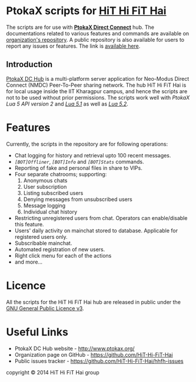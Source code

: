 # PtokaX scripts for [HiT Hi FiT Hai][1]

The scripts are for use with **[PtokaX Direct Connect][2]** hub. The documentations
related to various features and commands are available on [organization's
repository][3]. A public repository is also available for users to report any issues
or features. The link is [available here][4].

## Introduction

[PtokaX DC Hub][2] is a multi-platform server application for Neo-Modus Direct
Connect (NMDC) Peer-To-Peer sharing network. The hub HiT Hi FiT Hai is for local usage
inside the IIT Kharagpur campus, and hence the scripts are not to be used without
prior permissions. The scripts work well with *PtokaX Lua 5 API version 2* and
[*Lua 5.1*][5] as well as [*Lua 5.2*][6].

# Features

Currently, the scripts in the repository are for following operations:

- Chat logging for history and retrieval upto 100 recent messages.
- *`[BOT]Offliner`*, *`[BOT]Info`* and *`[BOT]Stats`* commands.
- Reporting of fake and personal files in share to VIPs.
- Four separate chatrooms; supporting:
  1. Anonymous chats
  2. User subscription
  3. Listing subscribed users
  4. Denying messages from unsubscribed users
  5. Message logging
  6. Individual chat history
- Restricting unregistered users from chat. Operators can enable/disable this feature.
- Users' daily activity on mainchat stored to database. Applicable for registered users only.
- Subscribable mainchat.
- Automated registration of new users.
- Right click menu for each of the actions
- and more...

# Licence

All the scripts for the HiT Hi FiT Hai hub are released in public under the [GNU General Public Licence v3][7].

# Useful Links

- PtokaX DC Hub website - http://www.ptokax.org/
- Organization page on GitHub - https://github.com/HiT-Hi-FiT-Hai
- Public issues tracker - https://github.com/HiT-Hi-FiT-Hai/hhfh-issues

copyright © 2014 HiT Hi FiT Hai group

  [1]: https://github.com/HiT-Hi-FiT-Hai "Organization page"
  [2]: http://www.ptokax.org/ "PtokaX Direct Connect Hub"
  [3]: https://github.com/HiT-Hi-FiT-Hai/hhfh-docs "Documentation repository"
  [4]: https://github.com/HiT-Hi-FiT-Hai/hhfh-issues "Issues"
  [5]: http://www.lua.org/versions.html#5.1 "Lua 5.1"
  [6]: http://www.lua.org/versions.html#5.2 "Lua 5.2"
  [7]: https://github.com/HiT-Hi-FiT-Hai/ptokax-scripts/blob/master/LICENCE.txt "Licence"
